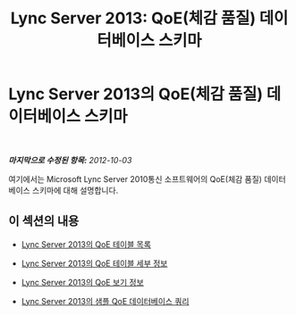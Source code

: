 ﻿---
title: 'Lync Server 2013: QoE(체감 품질) 데이터베이스 스키마'
TOCTitle: QoE(체감 품질) 데이터베이스 스키마
ms:assetid: 87b9c534-a1b1-48a6-bf51-cb232f5240c1
ms:mtpsurl: https://technet.microsoft.com/ko-kr/library/Gg398687(v=OCS.15)
ms:contentKeyID: 49304283
ms.date: 08/10/2015
mtps_version: v=OCS.15
ms.translationtype: HT
---

# Lync Server 2013의 QoE(체감 품질) 데이터베이스 스키마

 

_**마지막으로 수정된 항목:** 2012-10-03_

여기에서는 Microsoft Lync Server 2010통신 소프트웨어의 QoE(체감 품질) 데이터베이스 스키마에 대해 설명합니다.

## 이 섹션의 내용

  - [Lync Server 2013의 QoE 테이블 목록](lync-server-2013-list-of-qoe-tables.md)

  - [Lync Server 2013의 QoE 테이블 세부 정보](lync-server-2013-qoe-table-details.md)

  - [Lync Server 2013의 QoE 보기 정보](lync-server-2013-qoe-view-details.md)

  - [Lync Server 2013의 샘플 QoE 데이터베이스 쿼리](lync-server-2013-sample-qoe-database-queries.md)

